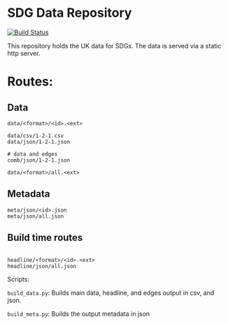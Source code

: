 # SDG Data Repository

[![Build Status](https://travis-ci.org/MangoTheCat/sdg-data.svg?branch=develop)](https://travis-ci.org/MangoTheCat/sdg-data)

This repository holds the UK data for SDGs. The data is served via a static http server.

# Routes:

## Data
```
data/<format>/<id>.<ext>

data/csv/1-2-1.csv
data/json/1-2-1.json

# data and edges
comb/json/1-2-1.json

data/<format>/all.<ext>
```

## Metadata

```
meta/json/<id>.json
meta/json/all.json

```

## Build time routes

```

headline/<format>/<id>.<ext>
headline/json/all.json

```

Scripts:

`build_data.py`: Builds main data, headline, and edges output in csv, and json.

`build_meta.py`: Builds the output metadata in json

